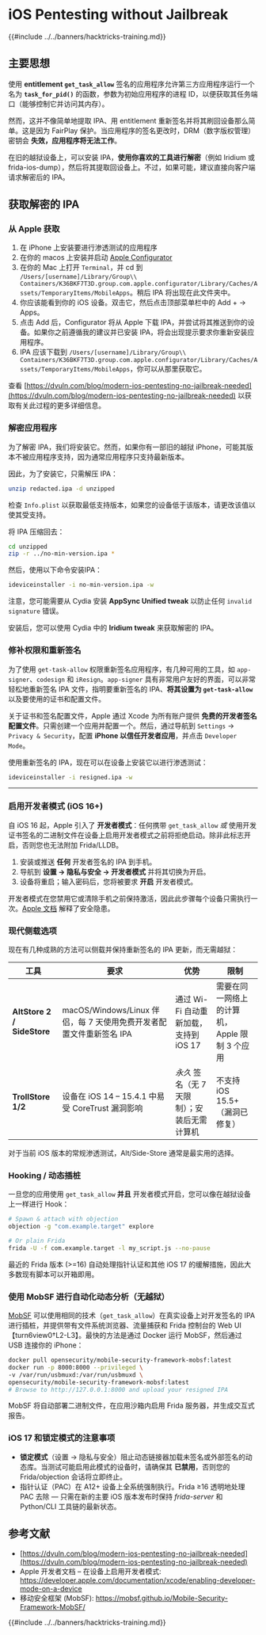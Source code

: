 # iOS Pentesting without Jailbreak

{{#include ../../banners/hacktricks-training.md}}

## 主要思想

使用 **entitlement `get_task_allow`** 签名的应用程序允许第三方应用程序运行一个名为 **`task_for_pid()`** 的函数，参数为初始应用程序的进程 ID，以便获取其任务端口（能够控制它并访问其内存）。

然而，这并不像简单地提取 IPA、用 entitlement 重新签名并将其刷回设备那么简单。这是因为 FairPlay 保护。当应用程序的签名更改时，DRM（数字版权管理）密钥会 **失效，应用程序将无法工作**。

在旧的越狱设备上，可以安装 IPA，**使用你喜欢的工具进行解密**（例如 Iridium 或 frida-ios-dump），然后将其提取回设备上。不过，如果可能，建议直接向客户端请求解密后的 IPA。

## 获取解密的 IPA

### 从 Apple 获取

1. 在 iPhone 上安装要进行渗透测试的应用程序
2. 在你的 macos 上安装并启动 [Apple Configurator](https://apps.apple.com/au/app/apple-configurator/id1037126344?mt=12)
3. 在你的 Mac 上打开 `Terminal`，并 cd 到 `/Users/[username]/Library/Group\\ Containers/K36BKF7T3D.group.com.apple.configurator/Library/Caches/Assets/TemporaryItems/MobileApps`。稍后 IPA 将出现在此文件夹中。
4. 你应该能看到你的 iOS 设备。双击它，然后点击顶部菜单栏中的 Add + → Apps。
5. 点击 Add 后，Configurator 将从 Apple 下载 IPA，并尝试将其推送到你的设备。如果你之前遵循我的建议并已安装 IPA，将会出现提示要求你重新安装应用程序。
6. IPA 应该下载到 `/Users/[username]/Library/Group\\ Containers/K36BKF7T3D.group.com.apple.configurator/Library/Caches/Assets/TemporaryItems/MobileApps`，你可以从那里获取它。

查看 [https://dvuln.com/blog/modern-ios-pentesting-no-jailbreak-needed](https://dvuln.com/blog/modern-ios-pentesting-no-jailbreak-needed) 以获取有关此过程的更多详细信息。

### 解密应用程序

为了解密 IPA，我们将安装它。然而，如果你有一部旧的越狱 iPhone，可能其版本不被应用程序支持，因为通常应用程序只支持最新版本。

因此，为了安装它，只需解压 IPA：
```bash
unzip redacted.ipa -d unzipped
```
检查 `Info.plist` 以获取最低支持版本，如果您的设备低于该版本，请更改该值以使其受支持。

将 IPA 压缩回去：
```bash
cd unzipped
zip -r ../no-min-version.ipa *
```
然后，使用以下命令安装IPA：
```bash
ideviceinstaller -i no-min-version.ipa -w
```
注意，您可能需要从 Cydia 安装 **AppSync Unified tweak** 以防止任何 `invalid signature` 错误。

安装后，您可以使用 Cydia 中的 **Iridium tweak** 来获取解密的 IPA。

### 修补权限和重新签名

为了使用 `get-task-allow` 权限重新签名应用程序，有几种可用的工具，如 `app-signer`、`codesign` 和 `iResign`。`app-signer` 具有非常用户友好的界面，可以非常轻松地重新签名 IPA 文件，指明要重新签名的 IPA、**将其设置为 `get-task-allow`** 以及要使用的证书和配置文件。

关于证书和签名配置文件，Apple 通过 Xcode 为所有账户提供 **免费的开发者签名配置文件**。只需创建一个应用并配置一个。然后，通过导航到 `Settings` → `Privacy & Security`，配置 **iPhone 以信任开发者应用**，并点击 `Developer Mode`。

使用重新签名的 IPA，现在可以在设备上安装它以进行渗透测试：
```bash
ideviceinstaller -i resigned.ipa -w
```
---

### 启用开发者模式 (iOS 16+)

自 iOS 16 起，Apple 引入了 **开发者模式**：任何携带 `get_task_allow` *或* 使用开发证书签名的二进制文件在设备上启用开发者模式之前将拒绝启动。除非此标志开启，否则您也无法附加 Frida/LLDB。

1. 安装或推送 **任何** 开发者签名的 IPA 到手机。
2. 导航到 **设置 → 隐私与安全 → 开发者模式** 并将其切换为开启。
3. 设备将重启；输入密码后，您将被要求 **开启** 开发者模式。

开发者模式在您禁用它或清除手机之前保持激活，因此此步骤每个设备只需执行一次。[Apple 文档](https://developer.apple.com/documentation/xcode/enabling-developer-mode-on-a-device) 解释了安全隐患。

### 现代侧载选项

现在有几种成熟的方法可以侧载并保持重新签名的 IPA 更新，而无需越狱：

| 工具 | 要求 | 优势 | 限制 |
|------|--------------|-----------|-------------|
| **AltStore 2 / SideStore** | macOS/Windows/Linux 伴侣，每 7 天使用免费开发者配置文件重新签名 IPA | 通过 Wi-Fi 自动重新加载，支持到 iOS 17 | 需要在同一网络上的计算机，Apple 限制 3 个应用 |
| **TrollStore 1/2** | 设备在 iOS 14 – 15.4.1 中易受 CoreTrust 漏洞影响 | *永久* 签名（无 7 天限制）；安装后无需计算机 | 不支持 iOS 15.5+（漏洞已修复） |

对于当前 iOS 版本的常规渗透测试，Alt/Side-Store 通常是最实用的选择。

### Hooking / 动态插桩

一旦您的应用使用 `get_task_allow` **并且** 开发者模式开启，您可以像在越狱设备上一样进行 Hook：
```bash
# Spawn & attach with objection
objection -g "com.example.target" explore

# Or plain Frida
frida -U -f com.example.target -l my_script.js --no-pause
```
最近的 Frida 版本 (>=16) 自动处理指针认证和其他 iOS 17 的缓解措施，因此大多数现有脚本可以开箱即用。

### 使用 MobSF 进行自动化动态分析（无越狱）

[MobSF](https://mobsf.github.io/Mobile-Security-Framework-MobSF/) 可以使用相同的技术（`get_task_allow`）在真实设备上对开发签名的 IPA 进行插桩，并提供带有文件系统浏览器、流量捕获和 Frida 控制台的 Web UI【turn6view0†L2-L3】。最快的方法是通过 Docker 运行 MobSF，然后通过 USB 连接你的 iPhone：
```bash
docker pull opensecurity/mobile-security-framework-mobsf:latest
docker run -p 8000:8000 --privileged \
-v /var/run/usbmuxd:/var/run/usbmuxd \
opensecurity/mobile-security-framework-mobsf:latest
# Browse to http://127.0.0.1:8000 and upload your resigned IPA
```
MobSF 将自动部署二进制文件，在应用沙箱内启用 Frida 服务器，并生成交互式报告。

### iOS 17 和锁定模式的注意事项

* **锁定模式**（设置 → 隐私与安全）阻止动态链接器加载未签名或外部签名的动态库。当测试可能启用此模式的设备时，请确保其 **已禁用**，否则您的 Frida/objection 会话将立即终止。
* 指针认证（PAC）在 A12+ 设备上全系统强制执行。Frida ≥16 透明地处理 PAC 去除 — 只需在新的主要 iOS 版本发布时保持 *frida-server* 和 Python/CLI 工具链的最新状态。

## 参考文献

- [https://dvuln.com/blog/modern-ios-pentesting-no-jailbreak-needed](https://dvuln.com/blog/modern-ios-pentesting-no-jailbreak-needed)
- Apple 开发者文档 – 在设备上启用开发者模式: <https://developer.apple.com/documentation/xcode/enabling-developer-mode-on-a-device>
- 移动安全框架 (MobSF): <https://mobsf.github.io/Mobile-Security-Framework-MobSF/>

{{#include ../../banners/hacktricks-training.md}}
